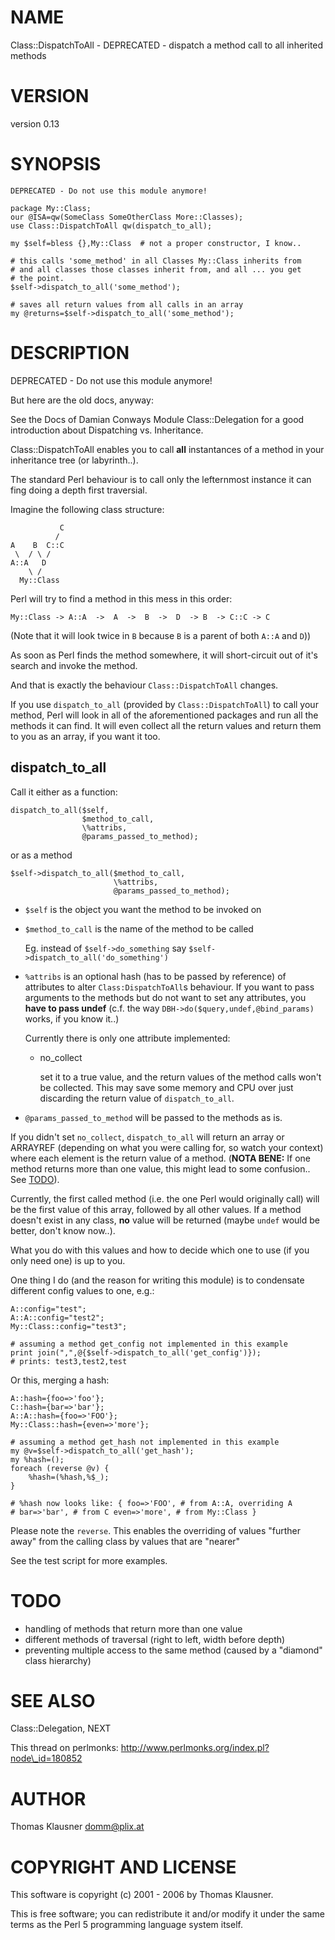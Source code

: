 # NAME

Class::DispatchToAll - DEPRECATED - dispatch a method call to all inherited methods

# VERSION

version 0.13

# SYNOPSIS

    DEPRECATED - Do not use this module anymore!

    package My::Class;
    our @ISA=qw(SomeClass SomeOtherClass More::Classes);
    use Class::DispatchToAll qw(dispatch_to_all);

    my $self=bless {},My::Class  # not a proper constructor, I know..

    # this calls 'some_method' in all Classes My::Class inherits from
    # and all classes those classes inherit from, and all ... you get
    # the point.
    $self->dispatch_to_all('some_method');

    # saves all return values from all calls in an array
    my @returns=$self->dispatch_to_all('some_method');

# DESCRIPTION

DEPRECATED - Do not use this module anymore!

But here are the old docs, anyway:

See the Docs of Damian Conways Module Class::Delegation for a good
introduction about Dispatching vs. Inheritance.

Class::DispatchToAll enables you to call **all** instantances of a
method in your inheritance tree (or labyrinth..).

The standard Perl behaviour is to call only the lefternmost instance
it can fing doing a depth first traversial.

Imagine the following class structure:

               C
              /
    A    B  C::C
     \  / \ /
    A::A   D
        \ /
      My::Class

Perl will try to find a method in this mess in this order:

    My::Class -> A::A  ->  A  ->  B  ->  D  -> B  -> C::C -> C

(Note that it will look twice in `B` because `B` is a parent of both
`A::A` and `D`))

As soon as Perl finds the method somewhere, it will short-circuit out
of it's search and invoke the method.

And that is exactly the behaviour `Class::DispatchToAll` changes.

If you use `dispatch_to_all` (provided by `Class::DispatchToAll`) to
call your method, Perl will look in all of the aforementioned packages
and run all the methods it can find. It will even collect all the
return values and return them to you as an array, if you want it too.

## dispatch\_to\_all

Call it either as a function:

    dispatch_to_all($self,
                    $method_to_call,
                    \%attribs,
                    @params_passed_to_method);

or as a method

    $self->dispatch_to_all($method_to_call,
                           \%attribs,
                           @params_passed_to_method);

- `$self` is the object you want the method to be invoked on
- `$method_to_call` is the name of the method to be called

    Eg. instead of `$self->do_something` say
    `$self->dispatch_to_all('do_something')`

- `%attribs` is an optional hash (has to be passed by reference) of
attributes to alter `Class:DispatchToAll`s behaviour. If you want to
pass arguments to the methods but do not want to set any attributes,
you **have to pass undef** (c.f. the way
`DBH->do($query,undef,@bind_params)` works, if you know it..)

    Currently there is only one attribute implemented:

    - no\_collect

        set it to a true value, and the return values of the method calls
        won't be collected. This may save some memory and CPU over just
        discarding the return value of `dispatch_to_all`.

- `@params_passed_to_method` will be passed to the methods as is.

If you didn't set `no_collect`, `dispatch_to_all` will return an
array or ARRAYREF (depending on what you were calling for, so watch
your context) where each element is the return value of a
method. (**NOTA BENE:** If one method returns more than one value, this
might lead to some confusion.. See [TODO](https://metacpan.org/pod/TODO)).

Currently, the first called method (i.e. the one Perl would originally
call) will be the first value of this array, followed by all other
values. If a method doesn't exist in any class, **no** value will be
returned (maybe `undef` would be better, don't know now..).

What you do with this values and how to decide which one to use (if
you only need one) is up to you.

One thing I do (and the reason for writing this module) is to
condensate different config values to one, e.g.:

    A::config="test";
    A::A::config="test2";
    My::Class::config="test3";

    # assuming a method get_config not implemented in this example
    print join(",",@{$self->dispatch_to_all('get_config')});
    # prints: test3,test2,test

Or this, merging a hash:

    A::hash={foo=>'foo'};
    C::hash={bar=>'bar'};
    A::A::hash={foo=>'FOO'};
    My::Class::hash={even=>'more'};

    # assuming a method get_hash not implemented in this example
    my @v=$self->dispatch_to_all('get_hash');
    my %hash=();
    foreach (reverse @v) {
        %hash=(%hash,%$_);
    }

    # %hash now looks like: { foo=>'FOO', # from A::A, overriding A
    # bar=>'bar', # from C even=>'more', # from My::Class }

Please note the `reverse`. This enables the overriding of values
"further away" from the calling class by values that are "nearer"

See the test script for more examples.

# TODO

- handling of methods that return more than one value
- different methods of traversal (right to left, width before
depth)
- preventing multiple access to the same method (caused by a
"diamond" class hierarchy)

# SEE ALSO

Class::Delegation, NEXT

This thread on perlmonks:
http://www.perlmonks.org/index.pl?node\_id=180852

# AUTHOR

Thomas Klausner <domm@plix.at>

# COPYRIGHT AND LICENSE

This software is copyright (c) 2001 - 2006 by Thomas Klausner.

This is free software; you can redistribute it and/or modify it under
the same terms as the Perl 5 programming language system itself.

